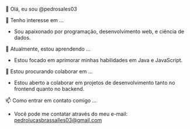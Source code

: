 👋 Olá, eu sou @pedrosales03

👀 Tenho interesse em ...
- Sou apaixonado por programação, desenvolvimento web, e ciência de dados.

🌱 Atualmente, estou aprendendo ...
- Estou focado em aprimorar minhas habilidades em Java e JavaScript.

💞️ Estou procurando colaborar em ...
- Estou aberto a colaborar em projetos de desenvolvimento tanto no frontend quanto no backend.

📫 Como entrar em contato comigo ...
- Você pode me contatar através do meu e-mail: pedrolucasbrassalles03@gmail.com

<!---
pedrosales03/pedrosales03 is a ✨ special ✨ repository because its `README.md` (this file) appears on your GitHub profile.
You can click the Preview link to take a look at your changes.
--->
